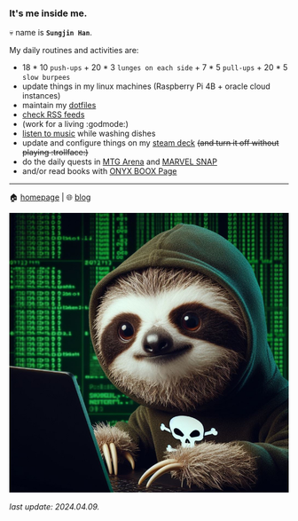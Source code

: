 ### It's me inside me.

💀 name is **`Sungjin Han`**.

My daily routines and activities are:

* 18 * 10 `push-ups` + 20 * 3 `lunges on each side` + 7 * 5 `pull-ups` + 20 * 5 `slow burpees`
* update things in my linux machines (Raspberry Pi 4B + oracle cloud instances)
* maintain my [dotfiles](https://github.com/meinside/dotfiles)
* [check RSS feeds](https://apps.apple.com/kr/app/reeder-5/id1529448980)
* (work for a living :godmode:)
* [listen to music](https://play.google.com/store/apps/details?id=com.spiralplayerx) while washing dishes
* update and configure things on my [steam deck](https://store.steampowered.com/steamdeck) ~~(and turn it off without playing :trollface:)~~
* do the daily quests in [MTG Arena](https://magic.wizards.com/en/mtgarena) and [MARVEL SNAP](https://www.marvelsnap.com/)
* and/or read books with [ONYX BOOX Page](https://onyxboox.com/boox_page)

----

🏠 [homepage](https://meinside.dev) | 🌐 [blog](https://blog.meinside.dev)

![generated with noiselith](https://raw.githubusercontent.com/meinside/meinside/main/res/profile/sloth.jpg)

*last update: 2024.04.09.*
